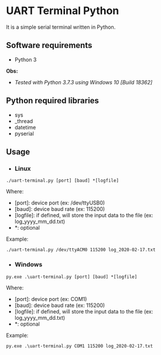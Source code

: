 # UART Terminal Python

It is a simple serial terminal written in Python.

## Software requirements

- Python 3

**Obs:** 
- *Tested with Python 3.7.3 using Windows 10 [Build 18362]*

## Python required libraries

- sys
- _thread
- datetime
- pyserial

## Usage

- ### **Linux**

```
./uart-terminal.py [port] [baud] *[logfile]
```
Where:
- [port]: device port (ex: /dev/ttyUSB0)
- [baud]: device baud rate (ex: 115200)
- [logfile]: if defined, will store the input data to the file (ex: log_yyyy_mm_dd.txt)
- *: optional

Example:
```
./uart-terminal.py /dev/ttyACM0 115200 log_2020-02-17.txt
```

- ### **Windows**

```
py.exe .\uart-terminal.py [port] [baud] *[logfile]
```
Where:
- [port]: device port (ex: COM1)
- [baud]: device baud rate (ex: 115200)
- [logfile]: if defined, will store the input data to the file (ex: log_yyyy_mm_dd.txt)
- *: optional

Example:
```
py.exe .\uart-terminal.py COM1 115200 log_2020-02-17.txt
```